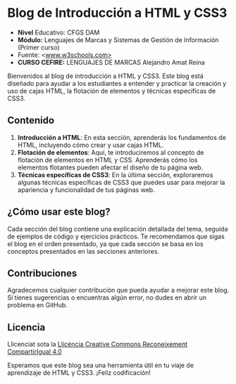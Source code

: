 # Blog de Introducción a HTML y CSS3

* **Nivel** Educativo: CFGS DAM
* **Módulo:** Lenguajes de Marcas y Sistemas de Gestión de Información (Primer curso)
* Fuente: <www.w3schools.com>
* **CURSO CEFIRE:** LENGUAJES DE MARCAS Alejandro Amat Reina


Bienvenidos al blog de introducción a HTML y CSS3. Este blog está diseñado para ayudar a los estudiantes a entender y practicar la creación y uso de cajas HTML, la flotación de elementos y técnicas específicas de CSS3.

## Contenido

1. **Introducción a HTML**: En esta sección, aprenderás los fundamentos de HTML, incluyendo cómo crear y usar cajas HTML.
2. **Flotación de elementos**: Aquí, te introduciremos al concepto de flotación de elementos en HTML y CSS. Aprenderás cómo los elementos flotantes pueden afectar el diseño de tu página web.
3. **Técnicas específicas de CSS3**: En la última sección, exploraremos algunas técnicas específicas de CSS3 que puedes usar para mejorar la apariencia y funcionalidad de tus páginas web.

## ¿Cómo usar este blog?

Cada sección del blog contiene una explicación detallada del tema, seguida de ejemplos de código y ejercicios prácticos. Te recomendamos que sigas el blog en el orden presentado, ya que cada sección se basa en los conceptos presentados en las secciones anteriores.

## Contribuciones

Agradecemos cualquier contribución que pueda ayudar a mejorar este blog. Si tienes sugerencias o encuentras algún error, no dudes en abrir un problema en GitHub.

## Licencia

Llicenciat sota la [Llicència Creative Commons Reconeixement CompartirIgual 4.0](https://creativecommons.org/licenses/by-sa/4.0/)

Esperamos que este blog sea una herramienta útil en tu viaje de aprendizaje de HTML y CSS3. ¡Feliz codificación!
